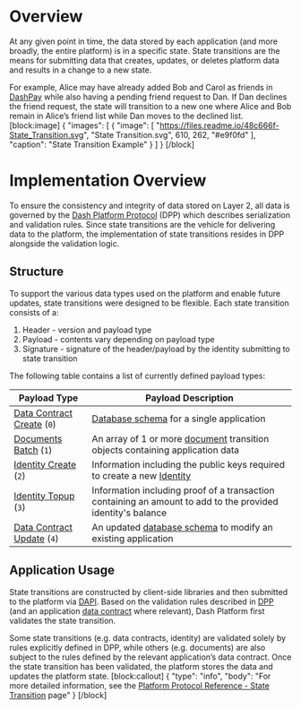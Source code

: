 # Overview

At any given point in time, the data stored by each application (and more broadly, the entire platform) is in a specific state. State transitions are the means for submitting data that creates, updates, or deletes platform data and results in a change to a new state.

For example, Alice may have already added Bob and Carol as friends in [DashPay](explanation-dashpay) while also having a pending friend request to Dan. If Dan declines the friend request, the state will transition to a new one where Alice and Bob remain in Alice’s friend list while Dan moves to the declined list.
[block:image]
{
  "images": [
    {
      "image": [
        "https://files.readme.io/48c666f-State_Transition.svg",
        "State Transition.svg",
        610,
        262,
        "#e9f0fd"
      ],
      "caption": "State Transition Example"
    }
  ]
}
[/block]

# Implementation Overview

To ensure the consistency and integrity of data stored on Layer 2, all data is governed by the [Dash Platform Protocol](explanation-platform-protocol) (DPP) which describes serialization and validation rules. Since state transitions are the vehicle for delivering data to the platform, the implementation of state transitions resides in DPP alongside the validation logic. 

## Structure

To support the various data types used on the platform and enable future updates, state transitions were designed to be flexible. Each state transition consists of a:

1. Header - version and payload type
2. Payload - contents vary depending on payload type
3. Signature - signature of the header/payload by the identity submitting to state transition

The following table contains a list of currently defined payload types:

| Payload Type | Payload Description |
| - | - |
| [Data Contract Create](platform-protocol-reference-data-contract#data-contract-creation) (`0`) | [Database schema](explanation-platform-protocol-data-contract) for a single application |
| [Documents Batch](platform-protocol-reference-document#document-submission) (`1`) | An array of 1 or more [document](explanation-platform-protocol-document) transition objects containing application data |
| [Identity Create](platform-protocol-reference-identity#identity-creation) (`2`) | Information including the public keys required to create a new [Identity](explanation-identity) |
| [Identity Topup](platform-protocol-reference-identity#identity-topup) (`3`) | Information including proof of a transaction containing an amount to add to the provided identity's balance |
| [Data Contract Update](platform-protocol-reference-data-contract#data-contract-update) (`4`) | An updated [database schema](explanation-platform-protocol-data-contract) to modify an existing application |

## Application Usage

State transitions are constructed by client-side libraries and then submitted to the platform via [DAPI](explanation-dapi). Based on the validation rules described in [DPP](explanation-platform-protocol) (and an application [data contract](explanation-platform-protocol-data-contract) where relevant), Dash Platform first validates the state transition. 

Some state transitions (e.g. data contracts, identity) are validated solely by rules explicitly defined in DPP, while others (e.g. documents) are also subject to the rules defined by the relevant application’s data contract. Once the state transition has been validated, the platform stores the data and updates the platform state.
[block:callout]
{
  "type": "info",
  "body": "For more detailed information, see the [Platform Protocol Reference - State Transition](platform-protocol-reference-state-transition) page"
}
[/block]
